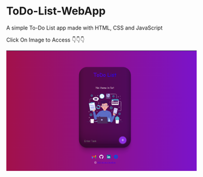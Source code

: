 # ToDo-List-WebApp

A simple To-Do List app made with HTML, CSS and JavaScript 

Click On Image to Access 👇👇👇

<a href="https://krishnak2c.github.io/ToDo-List-WebApp/"><img src="images/preview.png"></a>

